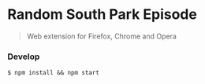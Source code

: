 # Random South Park Episode

> Web extension for Firefox, Chrome and Opera

### Develop

```
$ npm install && npm start
```
